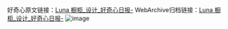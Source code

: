 好奇心原文链接：[Luna 橱柜_设计_好奇心日报-](https://www.qdaily.com/articles/5663.html)
WebArchive归档链接：[Luna 橱柜_设计_好奇心日报-](http://web.archive.org/web/20190623165240/https://www.qdaily.com/articles/5663.html)
![image](http://ww3.sinaimg.cn/large/007d5XDply1g3w8wimxwkj30u02x8wsv)